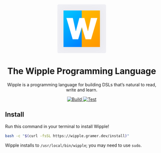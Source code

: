 <p align="center">
  <img src="website/home/public/logo.svg">
</p>

<h1 align="center">
  The Wipple Programming Language
</h1>

<p align="center">
  Wipple is a programming language for building DSLs that’s natural to read, write and learn.
</p>

<p align="center">
  <a href="https://github.com/wipplelang/wipple/actions/workflows/build.yml">
    <img src="https://github.com/wipplelang/wipple/actions/workflows/build.yml/badge.svg" alt="Build">
  </a>
  <a href="https://github.com/wipplelang/wipple/actions/workflows/test.yml">
    <img src="https://github.com/wipplelang/wipple/actions/workflows/test.yml/badge.svg" alt="Test">
  </a>
</p>

## Install

Run this command in your terminal to install Wipple!

```bash
bash -c "$(curl -fsSL https://wipple.gramer.dev/install)"
```

Wipple installs to `/usr/local/bin/wipple`; you may need to use `sudo`.
